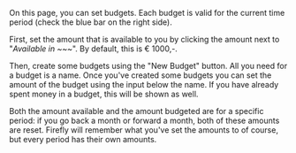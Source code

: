 On this page, you can set budgets. Each budget is valid for the current time period (check the blue bar on the right side).

First, set the amount that is available to you by clicking the amount next to "_Available in ~~~_". By default, this is € 1000,-.

Then, create some budgets using the "New Budget" button. All you need for a budget is a name. Once you've created some budgets you can set the amount of the budget using the input below the name. If you have already spent money in a budget, this will be shown as well.

Both the amount available and the amount budgeted are for a specific period: if you go back a month or forward a month, both of these amounts are reset. Firefly will remember what you've set the amounts to of course, but every period has their own amounts.